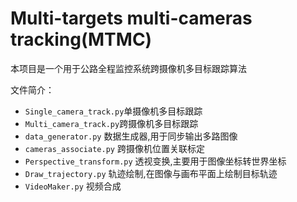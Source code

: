 # Multi-targets multi-cameras tracking(MTMC)
本项目是一个用于公路全程监控系统跨摄像机多目标跟踪算法   

文件简介：  
- `Single_camera_track.py`单摄像机多目标跟踪
- `Multi_camera_track.py`跨摄像机多目标跟踪
- `data_generator.py` 数据生成器,用于同步输出多路图像
- `cameras_associate.py` 跨摄像机位置关联标定
- `Perspective_transform.py` 透视变换,主要用于图像坐标转世界坐标
- `Draw_trajectory.py` 轨迹绘制,在图像与画布平面上绘制目标轨迹
- `VideoMaker.py` 视频合成